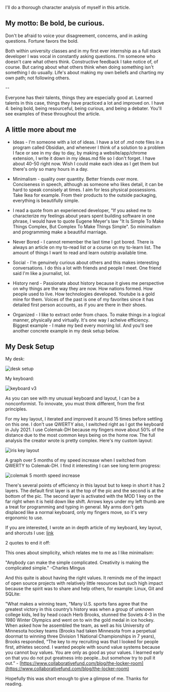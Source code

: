 I'll do a thorough character analysis of myself in this article.

## My motto: Be bold, be curious. 

Don't be afraid to voice your disagreement, concerns, and in asking questions. Fortune favors the bold.

Both within university classes and in my first ever internship as a full stack developer I was vocal in constantly asking questions. I'm someone who doesn't care what others think. Constructive feedback I take notice of, of course. But caring about what others think when doing something isn't something I do usually. Life's about making my own beliefs and charting my own path; not following others. 

--

Everyone has their talents, things they are especially good at. Learned talents in this case, things they have practiced a lot and improved on. I have 4: being bold, being resourceful, being curious, and being a debater. You'll see examples of these throughout the article.

## A little more about me
- Ideas - I'm someone with a lot of ideas. I have a lot of .md note files in a program called Obsidian, and whenever I think of a solution to a problem I face or see in my day to day, by making a website/app/chrome extension, I write it down in my ideas.md file so I don't forget. I have about 40-50 right now. Wish I could make each idea as I get them but there's only so many hours in a day. 

- Minimalism - quality over quantity. Better friends over more. Conciseness in speech, although as someone who likes detail, it can be hard to speak consisely at times. I aim for less physical possessions. Take Ikea for example. From their products to the outside packaging, everything is beautifully simple. 

- I read a quote from an experienced developer, "If you asked me to characterize my feelings about years spent building software in one phrase, I would have to quote Eugene Meyer's law "It Is Simple To Make Things Complex, But Complex To Make Things Simple". So minimalism and programming make a beautiful marriage.

- Never Bored - I cannot remember the last time I got bored. There is always an article on my to-read list or a course on my to-learn list. The amount of things I want to read and learn outstrip available time.

- Social - I'm genuinely curious about others and this makes interesting conversations. I do this a lot with friends and people I meet. One friend said I'm like a journalist, lol.

- History nerd - Passionate about history because it gives me perspective on why things are the way they are now. How nations formed. How people used to live. How technologies developed. Youtube is a gold mine for them. Voices of the past is one of my favorites since it has detailed first person accounts, as if you are there in their shoes.

- Organized - I like to extract order from chaos. To make things in a logical manner, physically and virtually. It's one way I acheive efficiency. Biggest example - I make my bed every morning lol. And you'll see another concrete example in my desk setup below.

## My Desk Setup

My desk:

![desk setup](https://user-images.githubusercontent.com/67878058/184403471-63ac20ee-eca6-491b-8c44-4a7b575afe99.jpg)

My keyboard:

![keyboard v3](https://user-images.githubusercontent.com/67878058/184403492-36d28064-54f2-4e7b-86cf-1393223dbe3b.jpg)

As you can see with my unusual keyboard and layout, I can be a nonconformist. To innovate, you must think different, from the first principles.

For my key layout, I iterated and improved it around 15 times before settling on this one. I don't use QWERTY also, I switched right as I got the keyboard in July 2021. I use Colemak-DH because my fingers move about 50% of the distance due to the most common keys being on the home row. The full analysis the creator wrote is pretty complex. Here's my custom layout:

![iris key layout](https://user-images.githubusercontent.com/67878058/184403604-ede8a7af-ae77-49dd-a96d-08ab64a0765f.png)

A graph over 5 months of my speed increase when I switched from QWERTY to Colemak-DH. I find it interesting I can see long term progress:

![colemak 5 month speed increase](https://user-images.githubusercontent.com/67878058/184480416-aa502ad4-9bc6-4de4-800c-afa1444269f0.JPG)

There's several points of efficiency in this layout but to keep in short it has 2 layers. The default first layer is at the top of the pic and the second is at the bottom of the pic. The second layer is activated with the MOD 1 key on the far right when it is held down like shift. Arrows keys under my left thumb are a treat for programming and typing in general. My arms don't gets displaced like a normal keyboard, only my fingers move, so it's very ergonomic to use.

If you are interested, I wrote an in depth article of my keyboard, key layout, and shorcuts I use: [link](https://medium.com/@irisman/the-peak-programming-keyboard-and-key-layout-57cded217236)

2 quotes to end it off:

This ones about simplicity, which relates me to me as I like minimalism:

"Anybody can make the simple complicated. Creativity is making the complicated simple." -Charles Mingus

And this quite is about having the right values. It reminds me of the impact of open source projects with relatively little resources but such high impact because the spirit was to share and help others, for example: Linux, Git and SQLite:

"What makes a winning team, "Many U.S. sports fans agree that the greatest victory in this country’s history was when a group of unknown college kids, led by head coach Herb Brooks, stunned the Soviets 4-3 in the 1980 Winter Olympics and went on to win the gold medal in ice hockey. When asked how he assembled the team, as well as his University of Minnesota hockey teams (Brooks had taken Minnesota from a perpetual doormat to winning three Division 1 National Championships in 7 years), Brooks responded, “The key to my recruiting was that I looked for people first, athletes second. I wanted people with sound value systems because you cannot buy values. You are only as good as your values. I learned early on that you do not put greatness into people…but somehow try to pull it out.” - [https://www.collaborativefund.com/blog/the-locker-room](https://www.collaborativefund.com/blog/the-locker-room)

Hopefully this was short enough to give a glimpse of me. Thanks for reading.
